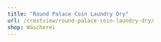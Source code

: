 ```yaml
---
title: "Round Palace Coin Laundry Dry"
url: /crestview/round-palace-coin-laundry-dry/
shop: Wäscherei
---
```

